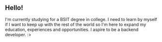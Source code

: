 ## Hello!
I'm currently studying for a BSIT degree in college. I need to learn by myself if I want to keep up with the rest of the world so I'm here to expand my education, experiences and opportunities. I aspire to be a backend developer. :>
<!--
**prionarie/prionarie** is a ✨ _special_ ✨ repository because its `README.md` (this file) appears on your GitHub profile.

Here are some ideas to get you started:

- 🔭 I’m currently working on ...
- 🌱 I’m currently learning ...
- 👯 I’m looking to collaborate on ...
- 🤔 I’m looking for help with ...
- 💬 Ask me about ...
- 📫 How to reach me: ...
- 😄 Pronouns: ...
- ⚡ Fun fact: ...
-->
